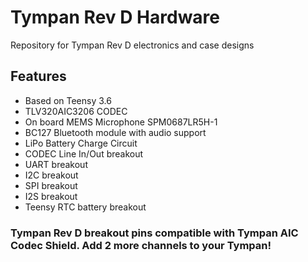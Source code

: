 # Tympan Rev D Hardware
Repository for Tympan Rev D electronics and case designs

## Features

* Based on Teensy 3.6
* TLV320AIC3206 CODEC
* On board MEMS Microphone SPM0687LR5H-1
* BC127 Bluetooth module with audio support
* LiPo Battery Charge Circuit
* CODEC Line In/Out breakout
* UART breakout
* I2C breakout
* SPI breakout
* I2S breakout
* Teensy RTC battery breakout

### Tympan Rev D breakout pins compatible with Tympan AIC Codec Shield. Add 2 more channels to your Tympan!



